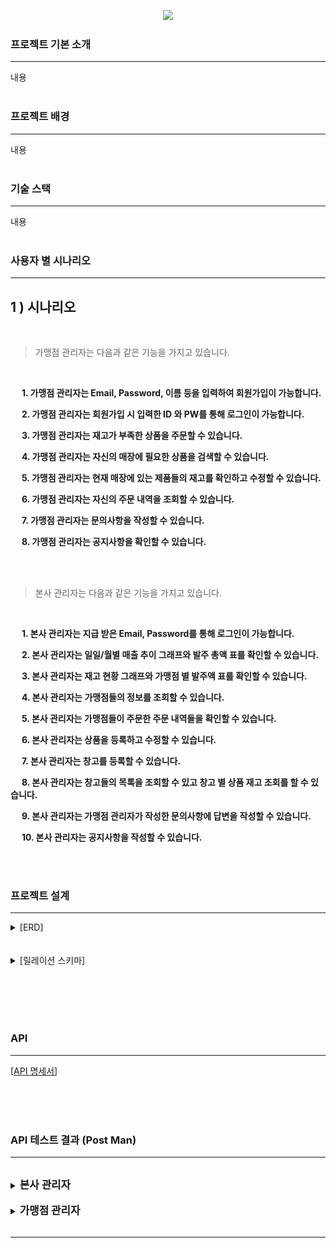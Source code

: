 <p align='center'>
    <img src="https://capsule-render.vercel.app/api?type=venom&height=300&color=FFDC00&text=GIGA%20COFFEE&textBg=false&animation=fadeIn&fontColor=452613&fontSize=80&reversal=false&desc=기억%20속,%20가장%20맛있었던%20한%20모금&descAlignY=80"/>
</p>

### 프로젝트 기본 소개

---
내용
<br><br>

### 프로젝트 배경

---
내용
<br><br>

### 기술 스택

---
내용
<br><br>

### 사용자 별 시나리오

---

## 1 ) 시나리오

<br>

> 가맹점 관리자는 다음과 같은 기능을 가지고 있습니다.

<br>

&nbsp;　**1. 가맹점 관리자는 Email, Password, 이름 등을 입력하여 회원가입이 가능합니다.**

&nbsp;　**2. 가맹점 관리자는 회원가입 시 입력한 ID 와 PW를 통해 로그인이 가능합니다.**

&nbsp;　**3. 가맹점 관리자는 재고가 부족한 상품을 주문할 수 있습니다.**

&nbsp;　**4. 가맹점 관리자는 자신의 매장에 필요한 상품을 검색할 수 있습니다.**

&nbsp;　**5. 가맹점 관리자는 현재 매장에 있는 제품들의 재고를 확인하고 수정할 수 있습니다.**

&nbsp;　**6. 가맹점 관리자는 자신의 주문 내역을 조회할 수 있습니다.**

&nbsp;　**7. 가맹점 관리자는 문의사항을 작성할 수 있습니다.**

&nbsp;　**8. 가맹점 관리자는 공지사항을 확인할 수 있습니다.**

<br> <br>

> 본사 관리자는 다음과 같은 기능을 가지고 있습니다.

<br>

&nbsp;　**1. 본사 관리자는 지급 받은 Email, Password를 통해 로그인이 가능합니다.**

&nbsp;　**2. 본사 관리자는 일일/월별 매출 추이 그래프와 발주 총액 표를 확인할 수 있습니다.**

&nbsp;　**3. 본사 관리자는 재고 현황 그래프와 가맹점 별 발주액 표를 확인할 수 있습니다.**

&nbsp;　**4. 본사 관리자는 가맹점들의 정보를 조회할 수 있습니다.**

&nbsp;　**5. 본사 관리자는 가맹점들이 주문한 주문 내역들을 확인할 수 있습니다.**

&nbsp;　**6. 본사 관리자는 상품을 등록하고 수정할 수 있습니다.**

&nbsp;　**7. 본사 관리자는 창고를 등록할 수 있습니다.**

&nbsp;　**8. 본사 관리자는 창고들의 목록을 조회할 수 있고 창고 별 상품 재고 조회를 할 수 있습니다.**

&nbsp;　**9. 본사 관리자는 가맹점 관리자가 작성한 문의사항에 답변을 작성할 수 있습니다.**

&nbsp;　**10. 본사 관리자는 공지사항을 작성할 수 있습니다.**

<br><br>

### 프로젝트 설계

---
<details><summary>[ERD]</summary><img src="./image/final_erd.png"></details>
<br><br>

<details><summary>[릴레이션 스키마]</summary><img src="./image/final_erd.png"></details>
<br><br>

<br><br>

### API

---

[[API 명세서](https://www.notion.so/API-3680b3a4d3b641108f2686515dfc2222)]
<br><br>

<br><br>

### API 테스트 결과 (Post Man)

---
<br>

<details><br>
<summary><b span style="font-size: larger;">본사 관리자</b></summary>
    <div>
         <details>
         <summary>
         <b>B_MANAGER_001. 본사 회원가입</b></summary>
         <br>
         <p><b>➡ 본사 관리자가 Id, Password, Email, 이름, 핸드폰 번호, 부서명을 입력하여 회원가입을 한다.
         <br>
         </b></p>
         <p><img src="./postman/B_MANAGER_001 본사회원가입.png"/></p>
         </details>
    </div>
    <br>
    <div>
         <details>
         <summary>
         <b>B_MANAGER_002. 본사 로그인</b></summary>
         <br>
         <p><b>➡ 본사 관리자가 Id, Password를 입력하여 로그인을 한다.
         <br>
         </b></p>
         <p><img src="./postman/B_MANAGER_002 본사로그인.png"/></p>
         </details>
    </div>
    <br>
    <div>
         <details>
         <summary>
         <b>B_STORE_001. 가맹점 등록</b></summary>
         <br>
         <p><b>➡ 본사 관리자는 새로운 가맹점을 등록할 수 있다.
         <br>
         </b></p>
         <p><img src="./postman/B_STORE_001 본사가맹점등록.png"/></p>
         </details>
    </div>
    <br>
    <div>
         <details>
         <summary>
         <b>B_STORE_002. 가맹점 정보 조회</b></summary>
         <br>
         <p><b>➡ 본사 관리자는 가맹점 정보 조회 기능을 사용하여 시스템에 등록된 가맹점의 상세 정보를 확인할 수 있다.
         <br>
         </b></p>
         <p><img src="./postman/B_STORE_002 본사가맹점정보조회.png"/></p>
         </details>
    </div>
    <br>
    <div>
         <details>
         <summary>
         <b>B_STORE_003. 가맹점 전체 조회</b></summary>
         <br>
         <p><b>➡ 본사 관리자는 가맹점 전체 조회 기능을 사용하여 시스템에 등록된 가맹점의 전체 정보를 확인할 수 있다.
         <br>
         </b></p>
         <p><img src="./postman/B_STORE_003 본사가맹점전체조회.png"/></p>
         </details>
    </div>
    <br>
    <div>
         <details>
         <summary>
         <b>B_CONTAINER_001. 창고 목록 조회</b></summary>
         <br>
         <p><b>➡ 본사 관리자는 창고 정보 조회 기능을 사용하여 시스템에 등록된 창고의 목록을 확인할 수 있다.
         <br>
         </b></p>
         <p><img src="./postman/B_CONTAINER_001 본사창고목록.png"/></p>
         </details>
    </div>
    <br>
    <div>
         <details>
         <summary>
         <b>B_CONTAINER_002. 창고 별 재고 조회</b></summary>
         <br>
         <p><b>➡ 본사 관리자는 창고별 상품 재고 조회 기능을 사용하여 시스템에 등록된 창고별 상품 재고를 확인할 수 있다.
         <br>
         </b></p>
         <p><img src="./postman/B_CONTAINER_002 본사창고별.png"/></p>
         </details>
    </div>
    <br>
    <div>
         <details>
         <summary>
         <b>B_CONTAINER_003. 창고 등록</b></summary>
         <br>
         <p><b>➡ 본사 관리자는 새로운 창고를 등록할 수 있다.
         <br>
         </b></p>
         <p><img src="./postman/B_CONTAINER_003 본사창고등록.png"/></p>
         </details>
    </div>
    <br>
    <div>
         <details>
         <summary>
         <b>B_PRODUCT_001. 상품 등록</b></summary>
         <br>
         <p><b>➡ 본사 관리자는 새로운 창고를 등록할 수 있다.
         <br>
         </b></p>
         <p><img src="./postman/B_PRODUCT_001 본사상품등록.png"/></p>
         </details>
    </div>
    <br>
    <div>
         <details>
         <summary>
         <b>B_PRODUCT_002. 상품 검색</b></summary>
         <br>
         <p><b>➡ 본사 관리자 및 가맹점 관리자는 상품 검색 기능을 사용하여 등록된 모든 상품의 정보를 볼 수 있다.
         <br>
         </b></p>
         <p><img src="./postman/B_PRODUCT_002 본사상품검색.png"/></p>
         </details>
    </div>
    <br>
    <div>
         <details>
         <summary>
         <b>B_PRODUCT_003. 상품 목록 조회</b></summary>
         <br>
         <p><b>➡ 본사 관리자 및 가맹점 관리자는 상품 조회 기능을 사용하여 등록된 모든 상품의 정보를 볼 수 있다.
         <br>
         </b></p>
         <p><img src="./postman/B_PRODUCT_003 본사상품목록.png"/></p>
         </details>
    </div>
    <br>
    <div>
         <details>
         <summary>
         <b>B_PRODUCT_004. 상품 정보 수정</b></summary>
         <br>
         <p><b>➡ 본사 관리자는 상품 수정 기능을 사용하여 기존 상품의 정보를 수정할 수 있다.
         <br>
         </b></p>
         <p><img src="./postman/B_PRODUCT_004 본사상품업뎃.png"/></p>
         </details>
    </div>
    <br>
    <div>
         <details>
         <summary>
         <b>B_PRODUCT_005. 상품 삭제</b></summary>
         <br>
         <p><b>➡ 본사 관리자는 상품 삭제 기능을 사용하여 데이터베이스에서 상품을 제거할 수 있다.
         <br>
         </b></p>
         <p><img src="./postman/B_PRODUCT_005 본사상품삭제.png"/></p>
         </details>
    </div>
    <br>
    <div>
         <details>
         <summary>
         <b>B_NOTICE_001. 공지사항 작성</b></summary>
         <br>
         <p><b>➡ 본사 관리자는 공지 사항을 작성할 수 있다.
         <br>
         </b></p>
         <p><img src="./postman/B_NOTICE_001 공지사항 작성.png"/></p>
         </details>
    </div>
    <br>
    <div>
         <details>
         <summary>
         <b>B_NOTICE_002. 공지사항 조회</b></summary>
         <br>
         <p><b>➡ 본사 관리자는 공지 사항들을 조회할 수 있다.
         <br>
         </b></p>
         <p><img src="./postman/B_NOTICE_002 공지사항 조회.png"/></p>
         </details>
    </div>
    <br>
    <div>
         <details>
         <summary>
         <b>B_NOTICE_003. 공지사항 수정</b></summary>
         <br>
         <p><b>➡ 본사 관리자는 공지 사항을 수정할 수 있다.
         <br>
         </b></p>
         <p><img src="./postman/B_NOTICE_003 공지사항 수정.png"/></p>
         </details>
    </div>
    <br>
    <div>
         <details>
         <summary>
         <b>B_NOTICE_004. 공지사항 삭제</b></summary>
         <br>
         <p><b>➡ 본사 관리자는 공지 사항을 삭제할 수 있다.
         <br>
         </b></p>
         <p><img src="./postman/B_NOTICE_004 공지사항 삭제.png"/></p>
         </details>
    </div>
        <br>
    <div>
         <details>
         <summary>
         <b>B_DELIVERY_002. 배송 상태 수정</b></summary>
         <br>
         <p><b>➡ 본사 관리자는 주문 상품에 대한 배송 상태를 수정할 수 있다.
         <br>
         </b></p>
         <p><img src="./postman/B_DELIVERY_002 배송 상태 수정.png"/></p>
         </details>
    </div>
    <br>
    <div>
         <details>
         <summary>
         <b>B_QUESTION_005. 문의사항 답변</b></summary>
         <br>
         <p><b>➡ 본사 관리자는 가맹자 관리자의 문의사항에 대한 답변을 작성할 수 있다.
         <br>
         </b></p>
         <p><img src="./postman/B_QUESTION_005 문의사항 답변.png"/></p>
         </details>
    </div>
</details>

<br>

<details><br>
<summary><b span style="font-size: larger;">가맹점 관리자</b></summary>
    <div>
         <details>
         <summary>
         <b>B_USER_001. 가맹점 회원가입</b></summary>
         <br>
         <p><b>➡ 가맹점 관리자는 회원 정보를 입력하여 회원가입을 진행한다.
         <br>
         </b></p>
         <p><img src="./postman/B_USER_001 가맹점 관리자 회원가입.png"/></p>
         </details>
    </div>
    <br>
    <div>
         <details>
         <summary>
         <b>B_USER_002. Email 찾기</b></summary>
         <br>
         <p><b>➡ 가맹점 관리자는 이름과 전화번호를 입력하여 Email을 찾을 수 있다.
         <br>
         </b></p>
         <p><img src="./postman/B_USER_002 Email 찾기.png"/></p>
         </details>
    </div>
    <br>
    <div>
         <details>
         <summary>
         <b>B_USER_003. 회원 정보 수정</b></summary>
         <br>
         <p><b>➡ 가맹점 관리자는 자신의 회원정보를 수정할 수 있다.
         <br>
         </b></p>
         <p><img src="./postman/B_USER_003 회원 정보 수정.png"/></p>
         </details>
    </div>
    <br>
    <div>
         <details>
         <summary>
         <b>B_USER_004. 가맹점 로그인</b></summary>
         <br>
         <p><b>➡ 가맹점 관리자는 Email과 Password를 입력해 토큰을 발급 받아 로그인할 수 있다.
         <br>
         </b></p>
         <p><img src="./postman/B_USER_004 가맹점 관리자 로그인.png"/></p>
         </details>
    </div>
    <br>
    <div>
         <details>
         <summary>
         <b>B_USER_005. Password 재설정</b></summary>
         <br>
         <p><b>➡ 가맹점 관리자는 Password를 재설정할 수 있다.
         <br>
         </b></p>
         <p><img src="./postman/B_USER_005 Password 재설정.png"/></p>
         </details>
    </div>
     <br>
    <div>
         <details>
         <summary>
         <b>B_USER_006. Password 찾기</b></summary>
         <br>
         <p><b>➡ 가맹점 관리자는 이름과 Email을 입력하여 Password를 찾을 수 있다.
         <br>
         </b></p>
         <p><img src="./postman/B_USER_006 Password 찾기.png"/></p>
         </details>
    </div>
    <br>
    <div>
         <details>
         <summary>
         <b>B_DELIVERY_001. 배송 상태 조회</b></summary>
         <br>
         <p><b>➡ 가맹자 관리자는 자신의 주문 상품에 대한 배송 상태를 조회할 수 있다.
         <br>
         </b></p>
         <p><img src="./postman/B_DELIVERY_001 배송 상태 조회.png"/></p>
         </details>
    </div>
    <br>
    <div>
         <details>
         <summary>
         <b>B_ORDER_001. 주문 목록 조회</b></summary>
         <br>
         <p><b>➡ 가맹점 관리자는 주문했던 목록들을 조회 할수 있다.
         <br>
         </b></p>
         <p><img src=""/></p>
         </details>
    </div>
    <br>
    <div>
         <details>
         <summary>
         <b>B_ORDER_003. 결제 및 주문 내역 생성</b></summary>
         <br>
         <p><b>➡ 가맹점 관리자는 PortOne API 결제 기능을 통해 카트 안의 상품에 대해 결제를 진행할 수 있다.
         <br>
         </b></p>
         <p><img src=""/></p>
         </details>
    </div>
    <br>
    <div>
         <details>
         <summary>
         <b>B_ORDER_004. 결제 취소</b></summary>
         <br>
         <p><b>➡ 가맹점 관리자는 배송을 시작하지 않은 주문 내역의 결제 취소가 가능하다.
         <br>
         </b></p>
         <p><img src=""/></p>
         </details>
    </div>
    <br>
    <div>
         <details>
         <summary>
         <b>B_CART_001. 카트 담기</b></summary>
         <br>
         <p><b>➡ 가맹점 관리자는 
         <br>
         </b></p>
         <p><img src=""/></p>
         </details>
    </div>
    <br>
    <div>
         <details>
         <summary>
         <b>B_CART_002. 카트 삭제</b></summary>
         <br>
         <p><b>➡ 가맹점 관리자는 
         <br>
         </b></p>
         <p><img src=""/></p>
         </details>
    </div>
    <br>
    <div>
         <details>
         <summary>
         <b>B_CART_003. 카트 수정</b></summary>
         <br>
         <p><b>➡ 가맹점 관리자는 
         <br>
         </b></p>
         <p><img src=""/></p>
         </details>
    </div>
    <br>
    <div>
         <details>
         <summary>
         <b>B_CART_004. 카트 조회</b></summary>
         <br>
         <p><b>➡ 가맹점 관리자는 
         <br>
         </b></p>
         <p><img src=""/></p>
         </details>
    </div>
    <br>
    <div>
         <details>
         <summary>
         <b>B_QUESTION_001. 문의사항 작성</b></summary>
         <br>
         <p><b>➡ 가맹점 관리자는 문의사항을 작성할 수 있다. 
         <br>
         </b></p>
         <p><img src="./postman/B_QUESTION_001 문의사항 작성.png"/></p>
         </details>
    </div>
    <br>
    <div>
         <details>
         <summary>
         <b>B_QUESTION_002. 문의사항 조회</b></summary>
         <br>
         <p><b>➡ 본사 관리자 및 가맹점 관리자는 모든 문의사항을 조회할 수 있다.
         <br>
         </b></p>
         <p><img src="./postman/B_QUESTION_002 문의사항 조회.png"/></p>
         </details>
    </div>
    <br>
    <div>
         <details>
         <summary>
         <b>B_QUESTION_003. 문의사항 수정</b></summary>
         <br>
         <p><b>➡ 가맹점 관리자는 자신이 작성한 문의사항을 수정할 수 있다.
         <br>
         </b></p>
         <p><img src="./postman/B_QUESTION_003 문의사항 수정.png"/></p>
         </details>
    </div>
    <br>
    <div>
         <details>
         <summary>
         <b>B_QUESTION_004. 문의사항 삭제</b></summary>
         <br>
         <p><b>➡ 가맹점 관리자는 작성한 문의사항을 삭제할 수 있다.
         <br>
         </b></p>
         <p><img src="./postman/B_QUESTION_004 문의사항 삭제.png"/></p>
         </details>
    </div>
     <br>
    <div>
         <details>
         <summary>
         <b>B_STOCK_001. 재고 등록</b></summary>
         <br>
         <p><b>➡ 가맹점 관리자는 상품의 재고를 등록할 수 있다. 
         <br>
         </b></p>
         <p><img src="./postman/B_STOCK_001 재고 등록.png"/></p>
         </details>
    </div>
     <br>
    <div>
         <details>
         <summary>
         <b>B_STOCK_002. 전체 재고 조회</b></summary>
         <br>
         <p><b>➡ 가맹점 관리자는 전체 상품의 재고를 조회 할 수 있다.
         <br>
         </b></p>
         <p><img src="./postman/B_STOCK_002 전체 재고 조회.png"/></p>
         </details>
    </div>
     <br>
    <div>
         <details>
         <summary>
         <b>B_STOCK_003. 단일 재고 조회</b></summary>
         <br>
         <p><b>➡ 가맹점 관리자는 특정 상품의 재고를 조회 할 수 있다.
         <br>
         </b></p>
         <p><img src="./postman/B_STOCK_003 재고 단일 재고 조회.png"/></p>
         </details>
    </div>
     <br>
    <div>
         <details>
         <summary>
         <b>B_STOCK_004. 재고 수정</b></summary>
         <br>
         <p><b>➡ 가맹점 관리자는 특정 상품의 재고 정보를 수정할 수 있다.
         <br>
         </b></p>
         <p><img src="./postman/B_STOCK_004 재고 수정.png"/></p>
         </details>
    </div>
     <br>
    <div>
         <details>
         <summary>
         <b>B_STOCK_005. 재고 삭제</b></summary>
         <br>
         <p><b>➡ 가맹점 관리자는 특정 상품의 재고를 삭제 할 수 있다.
         <br>
         </b></p>
         <p><img src="./postman/B_STOCK_005 재고 삭제.png"/></p>
         </details>
    </div>

</details>

<br>

---
<br>
